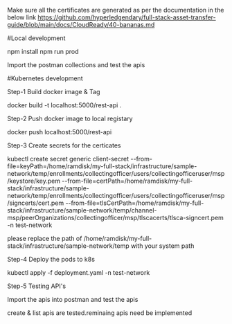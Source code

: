 Make sure all the certificates are generated as per the documentation in the below link
https://github.com/hyperledgendary/full-stack-asset-transfer-guide/blob/main/docs/CloudReady/40-bananas.md


#Local development

npm install
npm run prod

Import the postman collections and test the apis


#Kubernetes development

Step-1  Build docker image & Tag

docker build -t localhost:5000/rest-api .

Step-2  Push docker image to local registary

docker push localhost:5000/rest-api

Step-3 Create secrets for the certicates

 kubectl create secret generic client-secret --from-file=keyPath=/home/ramdisk/my-full-stack/infrastructure/sample-network/temp/enrollments/collectingofficer/users/collectingofficeruser/msp/keystore/key.pem --from-file=certPath=/home/ramdisk/my-full-stack/infrastructure/sample-network/temp/enrollments/collectingofficer/users/collectingofficeruser/msp/signcerts/cert.pem --from-file=tlsCertPath=/home/ramdisk/my-full-stack/infrastructure/sample-network/temp/channel-msp/peerOrganizations/collectingofficer/msp/tlscacerts/tlsca-signcert.pem -n test-network

please replace the path of /home/ramdisk/my-full-stack/infrastructure/sample-network/temp with your system path

Step-4 Deploy the pods to k8s

kubectl apply -f deployment.yaml  -n test-network

Step-5 Testing API's

Import the apis into postman and test the apis

create & list apis are tested.reminaing apis need be implemented
